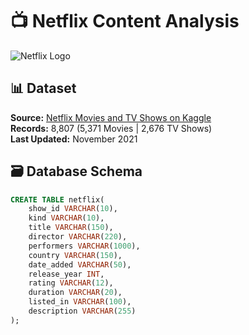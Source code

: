 # 📺 Netflix Content Analysis
![Netflix Logo](https://upload.wikimedia.org/wikipedia/commons/7/77/Netflix_avatar_logo.png)

## 📊 Dataset
**Source:** [Netflix Movies and TV Shows on Kaggle](https://www.kaggle.com/datasets/shivamb/netflix-shows/versions/5?resource=download)  
**Records:** 8,807 (5,371 Movies | 2,676 TV Shows)  
**Last Updated:** November 2021  

## 🗃️ Database Schema
```sql
CREATE TABLE netflix(
    show_id VARCHAR(10),
    kind VARCHAR(10),
    title VARCHAR(150),
    director VARCHAR(220),
    performers VARCHAR(1000),
    country VARCHAR(150),
    date_added VARCHAR(50),    
    release_year INT,
    rating VARCHAR(12),
    duration VARCHAR(20),
    listed_in VARCHAR(100),
    description VARCHAR(255)
);
